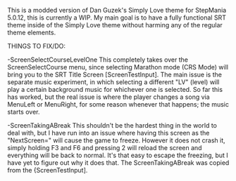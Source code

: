 This is a modded version of Dan Guzek's Simply Love theme for StepMania 5.0.12, this is currently a WIP. My main goal is to have a fully functional SRT theme inside of the Simply Love theme without harming any of the regular theme elements.

THINGS TO FIX/DO:

-ScreenSelectCourseLevelOne
This completely takes over the ScreenSelectCourse menu, since selecting Marathon mode (CRS Mode) will bring you to the SRT Title Screen [ScreenTestInput]. The main issue is the separate music experiment, in which selecting a different "LV" (level) will play a certain background music for whichever one is selected. So far this has worked, but the real issue is where the player changes a song via MenuLeft or MenuRight, for some reason whenever that happens; the music starts over.

-ScreenTakingABreak
This shouldn't be the hardest thing in the world to deal with, but I have run into an issue where having this screen as the "NextScreen=" will cause the game to freeze. However it does not crash it, simply holding F3 and F6 and pressing 2 will reload the screen and everything will be back to normal. It's that easy to escape the freezing, but I have yet to figure out why it does that. The ScreenTakingABreak was copied from the {ScreenTestInput].
